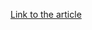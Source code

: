 [Link to the article](https://trendmicro.com/en_in/research/21/k/groups-target-alibaba-ecs-instances-for-cryptojacking.html)
